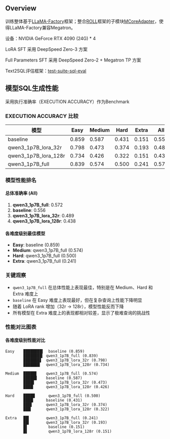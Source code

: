 ## Overview

训练整体基于[LLaMA-Factory](https://github.com/hiyouga/LLaMA-Factory)框架；整合[ROLL](https://github.com/alibaba/ROLL)框架的子模块[MCoreAdapter](https://github.com/alibaba/ROLL/tree/main/mcore_adapter)，使得LLaMA-Factory兼容Megatron。

设备：NVIDIA GeForce RTX 4090 (24G) * 4

LoRA SFT 采用 DeepSpeed Zero-3 方案

Full Parameters SFT 采用 DeepSpeed Zero-2 + Megatron TP 方案

Text2SQL评估框架：[test-suite-sql-eval](https://github.com/Qianvenh/Text2SQL-Qwen3-1p7B/tree/main/test-suite-sql-eval)

## 模型SQL生成性能

采用执行准确率（EXECUTION ACCURACY）作为Benchmark

### EXECUTION ACCURACY 比较

| 模型 | Easy | Medium | Hard | Extra | All | Joint_All |
|------|------|--------|------|-------|-----|-----------|
| baseline | 0.859 | 0.587 | 0.431 | 0.151 | 0.556 | 0.556 |
| qwen3_1p7B_lora_32r | 0.798 | 0.473 | 0.374 | 0.193 | 0.489 | 0.489 |
| qwen3_1p7B_lora_128r | 0.734 | 0.426 | 0.322 | 0.151 | 0.438 | 0.438 |
| qwen3_1p7B_full  | 0.839 | 0.574 | 0.500 | 0.241 | 0.572 | 0.572 |

### 模型性能排名

#### 总体准确率 (All)
1. **qwen3_1p7B_full**: 0.572
2. **baseline**: 0.556  
3. **qwen3_1p7B_lora_32r**: 0.489
4. **qwen3_1p7B_lora_128r**: 0.438

#### 各难度级别最佳模型
- **Easy**: baseline (0.859)
- **Medium**: qwen3_1p7B_full (0.574)
- **Hard**: qwen3_1p7B_full (0.500)
- **Extra**: qwen3_1p7B_full (0.241)

### 关键观察
- `qwen3_1p7B_full` 在总体性能上表现最佳，特别是在 Medium、Hard 和 Extra 难度上
- `baseline` 在 Easy 难度上表现最好，但在复杂查询上性能下降明显  
- 随着 LoRA rank 增加（32r → 128r），模型性能反而下降
- 所有模型在 Extra 难度上的表现都相对较差，显示了极难查询的挑战性

### 性能对比图表

#### 各难度级别性能对比
```
Easy    ████████▌  baseline (0.859)
        ████████▍ qwen3_1p7B_full (0.839)  
        ███████▊  qwen3_1p7B_lora_32r (0.798)
        ███████▎  qwen3_1p7B_lora_128r (0.734)

Medium  █████▊    qwen3_1p7B_full (0.574)
        █████▉    baseline (0.587)
        ████▋     qwen3_1p7B_lora_32r (0.473)  
        ████▎     qwen3_1p7B_lora_128r (0.426)

Hard    █████      qwen3_1p7B_full (0.500)
        ████▎     baseline (0.431)
        ███▋      qwen3_1p7B_lora_32r (0.374)
        ███▎      qwen3_1p7B_lora_128r (0.322)

Extra   ██▍       qwen3_1p7B_full (0.241)
        ██▍       qwen3_1p7B_lora_32r (0.193)  
        █▌         baseline (0.151)
        █▌         qwen3_1p7B_lora_128r (0.151)
```
